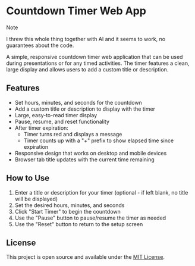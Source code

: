 # Countdown Timer Web App

> [!NOTE]
> I threw this whole thing together with AI and it seems to work, no guarantees about the code.

A simple, responsive countdown timer web application that can be used during presentations or for any timed activities. The timer features a clean, large display and allows users to add a custom title or description.

## Features

- Set hours, minutes, and seconds for the countdown
- Add a custom title or description to display with the timer
- Large, easy-to-read timer display
- Pause, resume, and reset functionality
- After timer expiration:
  - Timer turns red and displays a message
  - Timer counts up with a "+" prefix to show elapsed time since expiration
- Responsive design that works on desktop and mobile devices
- Browser tab title updates with the current time remaining

## How to Use

1. Enter a title or description for your timer (optional - if left blank, no title will be displayed)
2. Set the desired hours, minutes, and seconds
3. Click "Start Timer" to begin the countdown
4. Use the "Pause" button to pause/resume the timer as needed
5. Use the "Reset" button to return to the setup screen

## License

This project is open source and available under the [MIT License](LICENSE).
